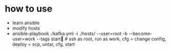 # how to use

* learn ansible
* modify hosts
* ansible-playbook ./kafka.yml -i ./hosts/ --user=root -b --become-user=work --tags start # ssh as root,  run as work, cfg = change config, deploy = scp, untar, cfg, start
